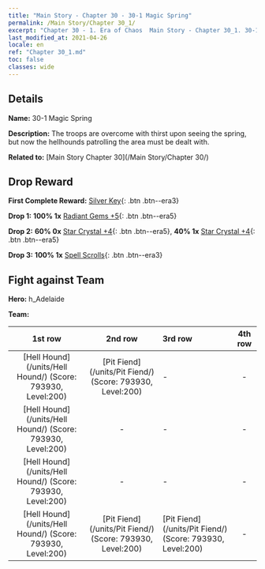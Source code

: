 ```yaml
---
title: "Main Story - Chapter 30 - 30-1 Magic Spring"
permalink: /Main Story/Chapter 30_1/
excerpt: "Chapter 30 - 1. Era of Chaos  Main Story - Chapter 30_1. 30-1 Magic Spring"
last_modified_at: 2021-04-26
locale: en
ref: "Chapter 30_1.md"
toc: false
classes: wide
---
```


## Details

 **Name:** 30-1 Magic Spring

 **Description:** The troops are overcome with thirst upon seeing the spring, but now the hellhounds patrolling the area must be dealt with.

 **Related to:** [Main Story Chapter 30](/Main Story/Chapter 30/)

## Drop Reward

 **First Complete Reward:** [Silver Key](/Items/con_693/){: .btn .btn--era3}

 **Drop 1:** **100% 1x** [Radiant Gems +5](/Items/mat_100/){: .btn .btn--era5}

 **Drop 2:** **60% 0x** [Star Crystal +4](/Items/mat_94/){: .btn .btn--era5}, **40% 1x** [Star Crystal +4](/Items/mat_94/){: .btn .btn--era5}

 **Drop 3:** **100% 1x** [Spell Scrolls](/Items/con_694/){: .btn .btn--era3}


## Fight against Team
 **Hero:** h_Adelaide

 **Team:**


  | 1st row | 2nd row | 3rd row | 4th row |
  |:----:|:----:|:----|:----:|
  | [Hell Hound](/units/Hell Hound/) (Score: 793930, Level:200)  | [Pit Fiend](/units/Pit Fiend/) (Score: 793930, Level:200)  | - | - |
  | [Hell Hound](/units/Hell Hound/) (Score: 793930, Level:200)  | - | - | - |
  | [Hell Hound](/units/Hell Hound/) (Score: 793930, Level:200)  | - | - | - |
  | [Hell Hound](/units/Hell Hound/) (Score: 793930, Level:200)  | [Pit Fiend](/units/Pit Fiend/) (Score: 793930, Level:200)  | [Pit Fiend](/units/Pit Fiend/) (Score: 793930, Level:200)  | - |


